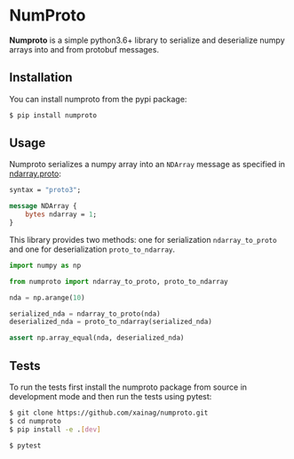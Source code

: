 # NumProto

**Numproto** is a simple python3.6+ library to serialize and deserialize numpy
arrays into and from protobuf messages.

## Installation

You can install numproto from the pypi package:
```bash
$ pip install numproto
```

## Usage

Numproto serializes a numpy array into an `NDArray` message as specified in
[ndarray.proto](https://github.com/xainag/numproto/blob/master/xain/protobuf/ndarray.proto):

```proto
syntax = "proto3";

message NDArray {
    bytes ndarray = 1;
}
```

This library provides two methods: one for serialization `ndarray_to_proto` and
one for deserialization `proto_to_ndarray`.

```python
import numpy as np

from numproto import ndarray_to_proto, proto_to_ndarray

nda = np.arange(10)

serialized_nda = ndarray_to_proto(nda)
deserialized_nda = proto_to_ndarray(serialized_nda)

assert np.array_equal(nda, deserialized_nda)
```

## Tests

To run the tests first install the numproto package from source in development
mode and then run the tests using pytest:
```bash
$ git clone https://github.com/xainag/numproto.git
$ cd numproto
$ pip install -e .[dev]

$ pytest
```
